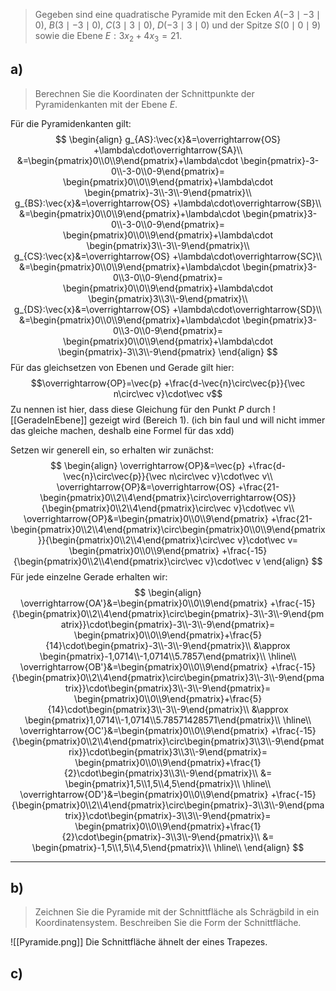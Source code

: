 > Gegeben sind eine quadratische Pyramide mit den Ecken $A(-3\mid-3\mid0)$, $B(3\mid-3\mid0)$, $C(3\mid3\mid0)$, $D(-3\mid3\mid0)$ und der Spitze $S(0\mid0\mid9)$ sowie die Ebene $E:3x_2+4x_3=21$.

## a)
> Berechnen Sie die Koordinaten der Schnittpunkte der Pyramidenkanten mit der Ebene $E$.

Für die Pyramidenkanten gilt:
$$
\begin{align}
	g_{AS}:\vec{x}&=\overrightarrow{OS}
		+\lambda\cdot\overrightarrow{SA}\\
	&=\begin{pmatrix}0\\0\\9\end{pmatrix}+\lambda\cdot
		\begin{pmatrix}-3-0\\-3-0\\0-9\end{pmatrix}=
		\begin{pmatrix}0\\0\\9\end{pmatrix}+\lambda\cdot
		\begin{pmatrix}-3\\-3\\-9\end{pmatrix}\\
	g_{BS}:\vec{x}&=\overrightarrow{OS}
		+\lambda\cdot\overrightarrow{SB}\\
	&=\begin{pmatrix}0\\0\\9\end{pmatrix}+\lambda\cdot
		\begin{pmatrix}3-0\\-3-0\\0-9\end{pmatrix}=
		\begin{pmatrix}0\\0\\9\end{pmatrix}+\lambda\cdot
		\begin{pmatrix}3\\-3\\-9\end{pmatrix}\\
	g_{CS}:\vec{x}&=\overrightarrow{OS}
		+\lambda\cdot\overrightarrow{SC}\\
	&=\begin{pmatrix}0\\0\\9\end{pmatrix}+\lambda\cdot
		\begin{pmatrix}3-0\\3-0\\0-9\end{pmatrix}=
		\begin{pmatrix}0\\0\\9\end{pmatrix}+\lambda\cdot
		\begin{pmatrix}3\\3\\-9\end{pmatrix}\\
	g_{DS}:\vec{x}&=\overrightarrow{OS}
		+\lambda\cdot\overrightarrow{SD}\\
	&=\begin{pmatrix}0\\0\\9\end{pmatrix}+\lambda\cdot
		\begin{pmatrix}3-0\\3-0\\0-9\end{pmatrix}=
		\begin{pmatrix}0\\0\\9\end{pmatrix}+\lambda\cdot
		\begin{pmatrix}-3\\3\\-9\end{pmatrix}
\end{align}
$$
Für das gleichsetzen von Ebenen und Gerade gilt hier:
$$\overrightarrow{OP}=\vec{p} +\frac{d-\vec{n}\circ\vec{p}}{\vec n\circ\vec v}\cdot\vec v$$
Zu nennen ist hier, dass diese Gleichung für den Punkt $P$ durch
![[GeradeInEbene]]
gezeigt wird (Bereich 1).
(ich bin faul und will nicht immer das gleiche machen, deshalb eine Formel für das xdd)


Setzen wir generell ein, so erhalten wir zunächst:
$$
\begin{align}
	\overrightarrow{OP}&=\vec{p} +\frac{d-\vec{n}\circ\vec{p}}{\vec n\circ\vec v}\cdot\vec v\\
	\overrightarrow{OP}&=\overrightarrow{OS} +\frac{21-\begin{pmatrix}0\\2\\4\end{pmatrix}\circ\overrightarrow{OS}}{\begin{pmatrix}0\\2\\4\end{pmatrix}\circ\vec v}\cdot\vec v\\
	\overrightarrow{OP}&=\begin{pmatrix}0\\0\\9\end{pmatrix} +\frac{21-\begin{pmatrix}0\\2\\4\end{pmatrix}\circ\begin{pmatrix}0\\0\\9\end{pmatrix}}{\begin{pmatrix}0\\2\\4\end{pmatrix}\circ\vec v}\cdot\vec v=
		\begin{pmatrix}0\\0\\9\end{pmatrix} +\frac{-15}{\begin{pmatrix}0\\2\\4\end{pmatrix}\circ\vec v}\cdot\vec v
\end{align}
$$
Für jede einzelne Gerade erhalten wir:
$$
\begin{align}
	\overrightarrow{OA'}&=\begin{pmatrix}0\\0\\9\end{pmatrix} +\frac{-15}{\begin{pmatrix}0\\2\\4\end{pmatrix}\circ\begin{pmatrix}-3\\-3\\-9\end{pmatrix}}\cdot\begin{pmatrix}-3\\-3\\-9\end{pmatrix}=
		\begin{pmatrix}0\\0\\9\end{pmatrix}+\frac{5}{14}\cdot\begin{pmatrix}-3\\-3\\-9\end{pmatrix}\\
	&\approx
		\begin{pmatrix}-1,0714\\-1,0714\\5.7857\end{pmatrix}\\
		\hline\\
	\overrightarrow{OB'}&=\begin{pmatrix}0\\0\\9\end{pmatrix} +\frac{-15}{\begin{pmatrix}0\\2\\4\end{pmatrix}\circ\begin{pmatrix}3\\-3\\-9\end{pmatrix}}\cdot\begin{pmatrix}3\\-3\\-9\end{pmatrix}=
		\begin{pmatrix}0\\0\\9\end{pmatrix}+\frac{5}{14}\cdot\begin{pmatrix}3\\-3\\-9\end{pmatrix}\\
	&\approx
		\begin{pmatrix}1,0714\\-1,0714\\5.78571428571\end{pmatrix}\\
		\hline\\
	\overrightarrow{OC'}&=\begin{pmatrix}0\\0\\9\end{pmatrix} +\frac{-15}{\begin{pmatrix}0\\2\\4\end{pmatrix}\circ\begin{pmatrix}3\\3\\-9\end{pmatrix}}\cdot\begin{pmatrix}3\\3\\-9\end{pmatrix}=
		\begin{pmatrix}0\\0\\9\end{pmatrix}+\frac{1}{2}\cdot\begin{pmatrix}3\\3\\-9\end{pmatrix}\\
	&=
		\begin{pmatrix}1,5\\1,5\\4,5\end{pmatrix}\\
		\hline\\
	\overrightarrow{OD'}&=\begin{pmatrix}0\\0\\9\end{pmatrix} +\frac{-15}{\begin{pmatrix}0\\2\\4\end{pmatrix}\circ\begin{pmatrix}-3\\3\\-9\end{pmatrix}}\cdot\begin{pmatrix}-3\\3\\-9\end{pmatrix}=
		\begin{pmatrix}0\\0\\9\end{pmatrix}+\frac{1}{2}\cdot\begin{pmatrix}-3\\3\\-9\end{pmatrix}\\
	&=
		\begin{pmatrix}-1,5\\1,5\\4,5\end{pmatrix}\\
		\hline\\
\end{align}
$$

---
## b)
> Zeichnen Sie die Pyramide mit der Schnittfläche als Schrägbild in ein Koordinatensystem. Beschreiben Sie die Form der Schnittfläche.

![[Pyramide.png]]
Die Schnittfläche ähnelt der eines Trapezes.

## c)
> 